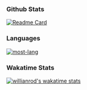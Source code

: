 ### Github Stats

[![Readme Card](https://github-readme-stats.vercel.app/api?username=miniyus&theme=nord)](https://github.com/miniyus/finance-data-auto-posting)

### Languages
[![most-lang](https://github-readme-stats.vercel.app/api/top-langs/?username=miniyus&layout=compact&exclude_repo=AutomaticPosting-Lumen,miniyus.github.io&theme=nord)](https://github.com/miniyus)

### Wakatime Stats
[![willianrod's wakatime stats](https://github-readme-stats.vercel.app/api/wakatime?username=SeongMinYoo&theme=nord)](https://wakatime.com/@SeongMinYoo)
